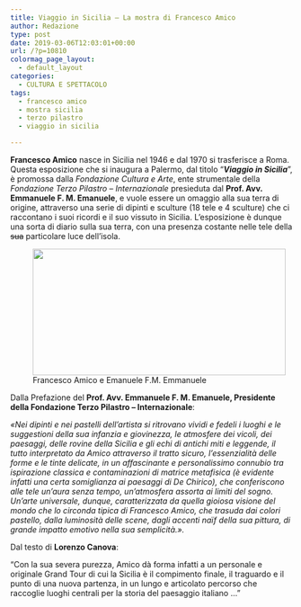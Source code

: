 ```yaml
---
title: Viaggio in Sicilia – La mostra di Francesco Amico
author: Redazione
type: post
date: 2019-03-06T12:03:01+00:00
url: /?p=10810
colormag_page_layout:
  - default_layout
categories:
  - CULTURA E SPETTACOLO
tags:
  - francesco amico
  - mostra sicilia
  - terzo pilastro
  - viaggio in sicilia

---
```

**Francesco Amico** nasce in Sicilia nel 1946 e dal 1970 si trasferisce a Roma. Questa esposizione che si inaugura a Palermo, dal titolo “**_Viaggio in Sicilia_**”, è promossa dalla _Fondazione Cultura e Arte_, ente strumentale della _Fondazione Terzo Pilastro_ – _Internazionale_ presieduta dal **Prof. Avv. Emmanuele F. M. Emanuele**, e vuole essere un omaggio alla sua terra di origine, attraverso una serie di dipinti e sculture (18 tele e 4 sculture) che ci raccontano i suoi ricordi e il suo vissuto in Sicilia. L’esposizione è dunque una sorta di diario sulla sua terra, con una presenza costante nelle tele della <span style="text-decoration: line-through;">sua</span> particolare luce dell’isola.

<figure id="attachment_10811" aria-describedby="caption-attachment-10811" style="width: 450px" class="wp-caption alignleft"><img decoding="async" loading="lazy" class="wp-image-10811" src="https://progressonline.it/wp-content/uploads/2019/03/Amico-Francesco1-300x150.jpg" alt="" width="450" height="225" /><figcaption id="caption-attachment-10811" class="wp-caption-text">Francesco Amico e Emanuele F.M. Emmanuele</figcaption></figure>

Dalla Prefazione del **Prof. Avv. Emmanuele F. M. Emanuele, Presidente della Fondazione Terzo Pilastro &#8211; Internazionale**:

_«Nei dipinti e nei pastelli dell’artista si ritrovano vividi e fedeli i luoghi e le suggestioni della sua infanzia e giovinezza, le atmosfere dei vicoli, dei paesaggi, delle rovine della Sicilia e gli echi di antichi miti e leggende, il tutto interpretato da Amico attraverso il tratto sicuro, l’essenzialità delle forme e le tinte delicate, in un affascinante e personalissimo connubio tra ispirazione classica e contaminazioni di matrice metafisica (è evidente infatti una certa somiglianza ai paesaggi di De Chirico), che conferiscono alle tele un’aura senza tempo, un’atmosfera assorta ai limiti del sogno. Un’arte universale, dunque, caratterizzata da quella gioiosa visione del mondo che lo circonda tipica di Francesco Amico, che trasuda dai colori pastello, dalla luminosità delle scene, dagli accenti naïf della sua pittura, di grande impatto emotivo nella sua semplicità.»._

Dal testo di **Lorenzo Canova**:

“Con la sua severa purezza, Amico dà forma infatti a un personale e originale Grand Tour di cui la Sicilia è il compimento finale, il traguardo e il punto di una nuova partenza, in un lungo e articolato percorso che raccoglie luoghi centrali per la storia del paesaggio italiano …”